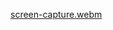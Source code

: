 [screen-capture.webm](https://github.com/Jhansi-Veluvolu/Neural_Network_Assignment_3/assets/156739529/6e1f5e9a-6a19-45cd-ab41-a700dedb477c)

